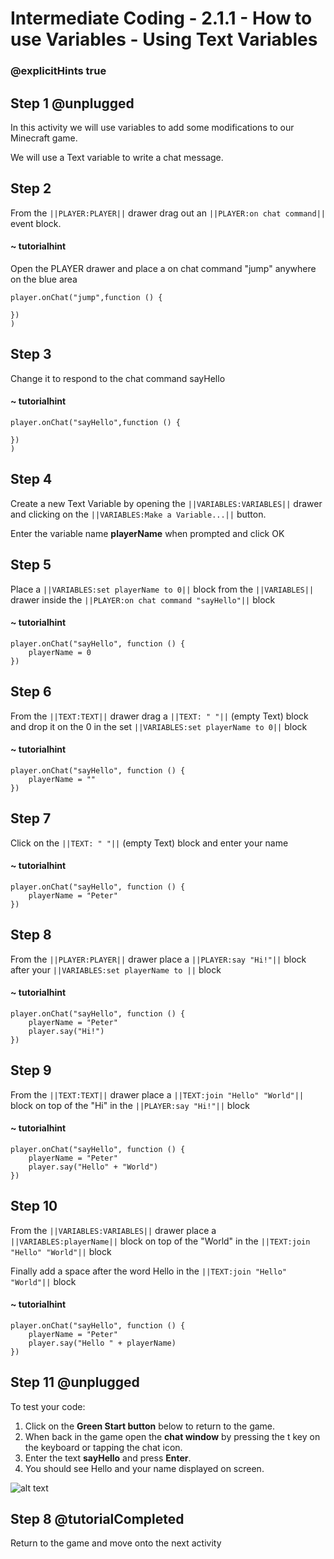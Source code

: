 # Intermediate Coding - 2.1.1 - How to use Variables - Using Text Variables

### @explicitHints true

## Step 1 @unplugged
In this activity we will use variables to add some
modifications to our Minecraft game.

We will use a Text variable to write a chat
message.

## Step 2
From the ``||PLAYER:PLAYER||`` drawer drag out an ``||PLAYER:on chat command||`` event block.
#### ~ tutorialhint
Open the PLAYER drawer and place a on chat command "jump" anywhere on the blue area
```blocks
player.onChat("jump",function () {
 
})
)
```
## Step 3
Change it to respond to the chat command sayHello
#### ~ tutorialhint
```blocks 
player.onChat("sayHello",function () {
 
})
)
```
## Step 4
Create a new Text Variable by opening the
``||VARIABLES:VARIABLES||`` drawer and clicking on the ``||VARIABLES:Make a Variable...||`` button.

Enter the variable name **playerName** when prompted and click OK

## Step 5
Place a ``||VARIABLES:set playerName to 0||`` block from the ``||VARIABLES||`` 
drawer inside the ``||PLAYER:on chat command "sayHello"||`` block

#### ~ tutorialhint
```blocks 
player.onChat("sayHello", function () {
    playerName = 0
})
```

## Step 6
From the ``||TEXT:TEXT||``  drawer drag a ``||TEXT: " "||`` (empty Text) block
and drop it on the 0 in the set ``||VARIABLES:set playerName to 0||`` block


#### ~ tutorialhint
```blocks 
player.onChat("sayHello", function () {
    playerName = ""
})
```

## Step 7
Click on the ``||TEXT: " "||`` (empty Text) block and enter your name

#### ~ tutorialhint
```blocks 
player.onChat("sayHello", function () {
    playerName = "Peter"
})
```

## Step 8
From the ``||PLAYER:PLAYER||`` drawer place a  ``||PLAYER:say "Hi!"||`` block after your 
``||VARIABLES:set playerName to ||`` block

#### ~ tutorialhint
```blocks 
player.onChat("sayHello", function () {
    playerName = "Peter"
    player.say("Hi!")
})
```

## Step 9
From the ``||TEXT:TEXT||`` drawer place a  ``||TEXT:join "Hello" "World"||`` 
block on top of the "Hi" in the ``||PLAYER:say "Hi!"||`` block

#### ~ tutorialhint
```blocks 
player.onChat("sayHello", function () {
    playerName = "Peter"
    player.say("Hello" + "World")
})
```
## Step 10

From the ``||VARIABLES:VARIABLES||`` drawer place a  ``||VARIABLES:playerName||`` 
block on top of the "World" in the ``||TEXT:join "Hello" "World"||`` block

Finally add a space after the word Hello in the ``||TEXT:join "Hello" "World"||`` block

#### ~ tutorialhint
```blocks 
player.onChat("sayHello", function () {
    playerName = "Peter"
    player.say("Hello " + playerName)
})
```
## Step 11 @unplugged
To test your code:
1. Click on the **Green Start button** below to return to the game.
2. When back in the game open the **chat window** by pressing the t key on the keyboard or tapping the chat icon.
3. Enter the text **sayHello** and press **Enter**.
4. You should see Hello and your name displayed on screen.

![alt text](https://github.com/Prodigy-Learning/CodingInMinecraft-Intermediate/blob/master/Lesson2/2.1.1/images/1-sayHello.jpg?raw=true "sayHello")

## Step 8 @tutorialCompleted
Return to the game and move onto the next activity
